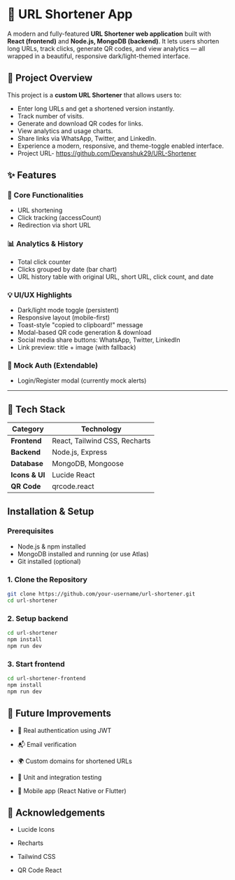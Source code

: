 


# 🔗 URL Shortener App

A modern and fully-featured **URL Shortener web application** built with **React (frontend)** and **Node.js, MongoDB (backend)**. It lets users shorten long URLs, track clicks, generate QR codes, and view analytics — all wrapped in a beautiful, responsive dark/light-themed interface.




## 📸 Project Overview

This project is a **custom URL Shortener** that allows users to:
- Enter long URLs and get a shortened version instantly.
- Track number of visits.
- Generate and download QR codes for links.
- View analytics and usage charts.
- Share links via WhatsApp, Twitter, and LinkedIn.
- Experience a modern, responsive, and theme-toggle enabled interface.
- Project URL- https://github.com/Devanshuk29/URL-Shortener
## ✨ Features

### 🔗 Core Functionalities
- URL shortening
- Click tracking (accessCount)
- Redirection via short URL

### 📊 Analytics & History
- Total click counter
- Clicks grouped by date (bar chart)
- URL history table with original URL, short URL, click count, and date

### 💡 UI/UX Highlights
- Dark/light mode toggle (persistent)
- Responsive layout (mobile-first)
- Toast-style "copied to clipboard!" message
- Modal-based QR code generation & download
- Social media share buttons: WhatsApp, Twitter, LinkedIn
- Link preview: title + image (with fallback)

### 🔐 Mock Auth (Extendable)
- Login/Register modal (currently mock alerts)

---

## 🧱 Tech Stack

| Category | Technology |
|----------|------------|
| **Frontend** | React, Tailwind CSS, Recharts |
| **Backend** | Node.js, Express |
| **Database** | MongoDB, Mongoose |
| **Icons & UI** | Lucide React |
| **QR Code** | qrcode.react |

## Installation & Setup

### Prerequisites
- Node.js & npm installed
- MongoDB installed and running (or use Atlas)
- Git installed (optional)

### 1. Clone the Repository
```bash
git clone https://github.com/your-username/url-shortener.git
cd url-shortener
```
### 2. Setup backend
```bash
cd url-shortener
npm install
npm run dev
```

### 3. Start frontend
```bash
cd url-shortener-frontend
npm install
npm run dev
```

## 🚀 Future Improvements

- 🔐 Real authentication using JWT

- 📬 Email verification

- 🌍 Custom domains for shortened URLs

- 🧪 Unit and integration testing

- 📱 Mobile app (React Native or Flutter)
## 🙌 Acknowledgements
- Lucide Icons

- Recharts

- Tailwind CSS

- QR Code React

